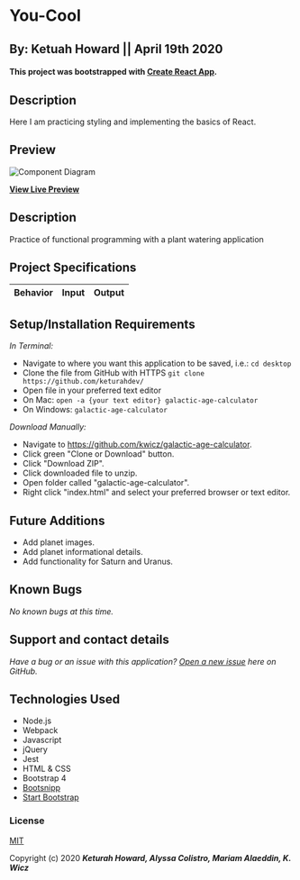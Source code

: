 # You-Cool
## By: Ketuah Howard || April 19th 2020
#### This project was bootstrapped with [Create React App](https://github.com/facebook/create-react-app).

## Description 
Here I am practicing styling and implementing the basics of React.


## Preview

![Component Diagram](https://imgur.com/a/z2ybyOY.png)

**[View Live Preview](https://admiring-hodgkin-6c8b1d.netlify.com/)**

## Description

Practice of functional programming with a plant watering application

## Project Specifications

|Behavior|Input|Output|
|---|:---:|:---:|


## Setup/Installation Requirements

_In Terminal:_

* Navigate to where you want this application to be saved, i.e.:
```cd desktop```
* Clone the file from GitHub with HTTPS
```git clone https://github.com/keturahdev/```
* Open file in your preferred text editor
* On Mac: ```open -a {your text editor} galactic-age-calculator```
* On Windows: ```galactic-age-calculator```

_Download Manually:_

* Navigate to https://github.com/kwicz/galactic-age-calculator.
* Click green "Clone or Download" button.
* Click "Download ZIP".
* Click downloaded file to unzip.
* Open folder called "galactic-age-calculator".
* Right click "index.html" and select your preferred browser or text editor.

## Future Additions

* Add planet images.
* Add planet informational details.
* Add functionality for Saturn and Uranus.

## Known Bugs

_No known bugs at this time._

## Support and contact details

_Have a bug or an issue with this application? [Open a new issue](https://github.com/kwicz/galactic-age-calculator/issues) here on GitHub._

## Technologies Used

* Node.js
* Webpack
* Javascript
* jQuery
* Jest
* HTML & CSS
* Bootstrap 4
* [Bootsnipp](https://bootsnipp.com/snippets/351Vo)
* [Start Bootstrap](https://startbootstrap.com/snippets/pricing-table/)

### License

[MIT](https://choosealicense.com/licenses/mit/)

Copyright (c) 2020 **_Keturah Howard, Alyssa Colistro, Mariam Alaeddin, K. Wicz_**